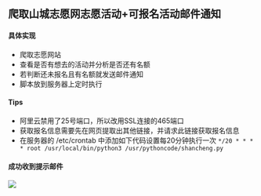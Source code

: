 爬取山城志愿网志愿活动+可报名活动邮件通知
-------------------------------

#### 具体实现
* 爬取志愿网站
* 查看是否有想去的活动并分析是否还有名额
* 若判断还未报名且有名额就发送邮件通知
* 脚本放到服务器上定时执行

#### Tips
* 阿里云禁用了25号端口，所以改用SSL连接的465端口
* 获取报名信息需要先在网页提取出其他链接，并请求此链接获取报名信息
* 在服务器的 /etc/crontab 中添加如下代码设置每20分钟执行一次
`*/20 * * * * root /usr/local/bin/python3 /usr/pythoncode/shancheng.py`


#### 成功收到提示邮件
![](https://i.imgur.com/DCx87nC.png)
